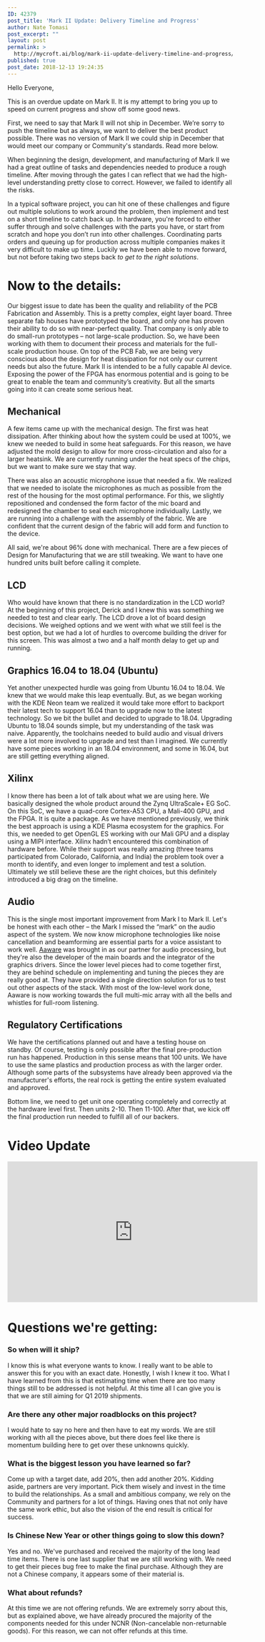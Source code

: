 ```yaml
---
ID: 42379
post_title: 'Mark II Update: Delivery Timeline and Progress'
author: Nate Tomasi
post_excerpt: ""
layout: post
permalink: >
  http://mycroft.ai/blog/mark-ii-update-delivery-timeline-and-progress/
published: true
post_date: 2018-12-13 19:24:35
---
```

<span style="font-weight: 400;">Hello Everyone,</span>

<span style="font-weight: 400;">This is an overdue update on Mark II. It is my attempt to bring you up to speed on current progress and show off some good news.</span>

<span style="font-weight: 400;">First, we need to say that Mark II will not ship in December. We’re sorry to push the timeline but as always, we want to deliver the best product possible. There was no version of Mark II we could ship in December that would meet our company or Community's standards. Read more below.</span>

<span style="font-weight: 400;">When beginning the design, development, and manufacturing of Mark II we had a great outline of tasks and dependencies needed to produce a rough timeline. After moving through the gates I can reflect that we had the high-level understanding pretty close to correct. However, we failed to identify all the risks.</span>

<span style="font-weight: 400;">In a typical software project, you can hit one of these challenges and figure out multiple solutions to work around the problem, then implement and test on a short timeline to catch back up. In hardware, you're forced to either suffer through and solve challenges with the parts you have, or start from scratch and hope you don’t run into other challenges. Coordinating parts orders and queuing up for production across multiple companies makes it very difficult to make up time. Luckily we have been able to move forward, but not before taking two steps back </span><i><span style="font-weight: 400;">to get to the right solutions</span></i><span style="font-weight: 400;">. </span>
<h1>Now to the details:</h1>
<span style="font-weight: 400;">Our biggest issue to date has been the quality and reliability of the PCB Fabrication and Assembly. This is a pretty complex, eight layer board. Three separate fab houses have prototyped the board, and only one has proven their ability to do so with near-perfect quality. That company is only able to do small-run prototypes – not large-scale production. So, we have been working with them to document their process and materials for the full-scale production house. On top of the PCB Fab, we are being very conscious about the design for heat dissipation for not only our current needs but also the future. Mark II is intended to be a fully capable AI device. Exposing the power of the FPGA has enormous potential and is going to be great to enable the team and community’s creativity. But all the smarts going into it can create some serious heat.</span>
<h2>Mechanical</h2>
<span style="font-weight: 400;">A few items came up with the mechanical design. The first was heat dissipation. After thinking about how the system could be used at 100%, we knew we needed to build in some heat safeguards. For this reason, we have adjusted the mold design to allow for more cross-circulation and also for a larger heatsink. We are currently running under the heat specs of the chips, but we want to make sure we stay that way.</span>

<span style="font-weight: 400;">There was also an acoustic microphone issue that needed a fix. We realized that we needed to isolate the microphones as much as possible from the rest of the housing for the most optimal performance. For this, we slightly repositioned and condensed the form factor of the mic board and redesigned the chamber to seal each microphone individually. Lastly, we are running into a challenge with the assembly of the fabric. We are confident that the current design of the fabric will add form and function to the device.</span>

<span style="font-weight: 400;">All said, we're about 96% done with mechanical. There are a few pieces of Design for Manufacturing that we are still tweaking. We want to have one hundred units built before calling it complete. </span>
<h2>LCD</h2>
<span style="font-weight: 400;">Who would have known that there is no standardization in the LCD world? At the beginning of this project, Derick and I knew this was something we needed to test and clear early. The LCD drove a lot of board design decisions. We weighed options and we went with what we still feel is the best option, but we had a lot of hurdles to overcome building the driver for this screen. This was almost a two and a half month delay to get up and running.</span>
<h2>Graphics 16.04 to 18.04 (Ubuntu)</h2>
<span style="font-weight: 400;">Yet another unexpected hurdle was going from Ubuntu 16.04 to 18.04. We knew that we would make this leap eventually. But, as we began working with the KDE Neon team we realized it would take more effort to backport their latest tech to support 16.04 than to upgrade now to the latest technology. So we bit the bullet and decided to upgrade to 18.04. Upgrading Ubuntu to 18.04 sounds simple, but my understanding of the task was naive. Apparently, the toolchains needed to build audio and visual drivers were a lot more involved to upgrade and test than I imagined. We currently have some pieces working in an 18.04 environment, and some in 16.04, but are still getting everything aligned.</span>
<h2>Xilinx</h2>
<span style="font-weight: 400;">I know there has been a lot of talk about what we are using here. We basically designed the whole product around the </span><span style="font-weight: 400;">Zynq UltraScale+ EG </span><span style="font-weight: 400;">SoC. On this SoC, we have a quad-core Cortex-A53 CPU, a Mali-400 GPU, and the FPGA. It is quite a package. As we have mentioned previously, we think the best approach is using a KDE Plasma ecosystem for the graphics. For this, we needed to get OpenGL ES working with our Mali GPU and a display using a MIPI interface. Xilinx hadn’t encountered this combination of hardware before. While their support was really amazing (three teams participated from Colorado, California, and India) the problem took over a month to identify, and even longer to implement and test a solution. Ultimately we still believe these are the right choices, but this definitely introduced a big drag on the timeline. </span>
<h2>Audio</h2>
<span style="font-weight: 400;">This is the single most important improvement from Mark I to Mark II. Let's be honest with each other – the Mark I missed the “mark” on the audio aspect of the system. We now know microphone technologies like noise cancellation and beamforming are essential parts for a voice assistant to work well. </span><a href="https://aaware.com/"><span style="font-weight: 400;">Aaware</span></a><span style="font-weight: 400;"> was brought in as our partner for audio processing, but they're also the developer of the main boards and the integrator of the graphics drivers. Since the lower level pieces had to come together first, they are behind schedule on implementing and tuning the pieces they are really good at. They have provided a single direction solution for us to test out other aspects of the stack. With most of the low-level work done, Aaware is now working towards the full multi-mic array with all the bells and whistles for full-room listening.</span>
<h2>Regulatory Certifications</h2>
<span style="font-weight: 400;">We have the certifications planned out and have a testing house on standby. Of course, testing is only possible after the final pre-production run has happened. Production in this sense means that 100 units. We have to use the same plastics and production process as with the larger order. Although some parts of the subsystems have already been approved via the manufacturer's efforts, the real rock is getting the entire system evaluated and approved.</span>

<span style="font-weight: 400;">Bottom line, we need to get unit one operating completely and correctly at the hardware level first. Then units 2-10. Then 11-100. After that, we kick off the final production run needed to fulfill all of our backers.</span>
<h1>Video Update</h1>
<iframe src="https://www.youtube.com/embed/1o48-9YRe6c" width="560" height="315" frameborder="0" allowfullscreen="allowfullscreen"></iframe>
<h1><b>Questions we're getting:</b></h1>
<h3>So when will it ship?</h3>
<span style="font-weight: 400;">I know this is what everyone wants to know. I really want to be able to answer this for you with an exact date. Honestly, I wish I knew it too. What I have learned from this is that estimating time when there are too many things still to be addressed is not helpful. At this time all I can give you is that we are still aiming for Q1 2019 shipments. </span>
<h3>Are there any other major roadblocks on this project?</h3>
<span style="font-weight: 400;">I would hate to say no here and then have to eat my words. We are still working with all the pieces above, but there does feel like there is momentum building here to get over these unknowns quickly. </span>
<h3>What is the biggest lesson you have learned so far?</h3>
<span style="font-weight: 400;">Come up with a target date, add 20%, then add another 20%. Kidding aside, partners are very important. Pick them wisely and invest in the time to build the relationships. As a small and ambitious company, we rely on the Community and partners for a lot of things. Having ones that not only have the same work ethic, but also the vision of the end result is critical for success. </span>
<h3>Is Chinese New Year or other things going to slow this down?</h3>
<span style="font-weight: 400;">Yes and no. We've purchased and received t</span><span style="font-weight: 400;">he majority of the long lead time items. There is one last supplier that we are still working with. We need to get their pieces bug free to make the final purchase. Although they are not a Chinese company, it appears some of their material is. </span>
<h3>What about refunds?</h3>
At this time we are not offering refunds. We are extremely sorry about this, but as explained above, we have already procured the majority of the components needed for this under NCNR (Non-cancelable non-returnable goods). For this reason, we can not offer refunds at this time.